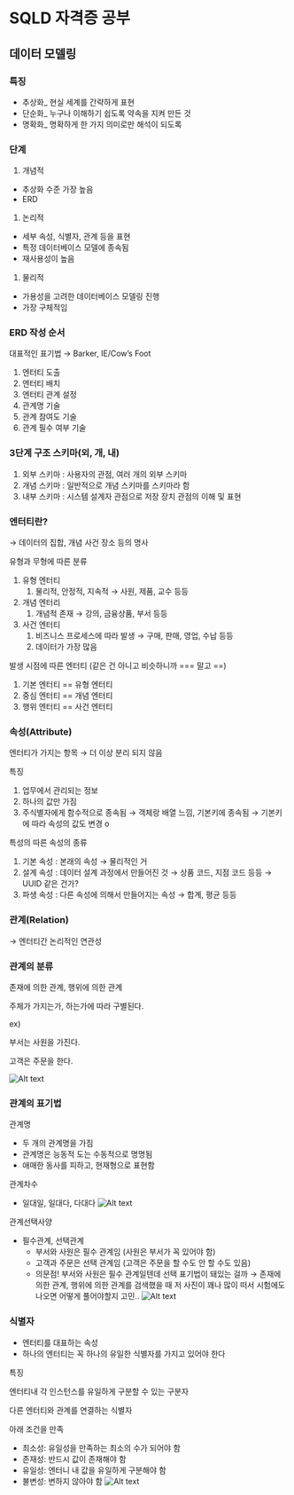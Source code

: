 # SQLD 자격증 공부

## 데이터 모델링

### 특징

- 추상화\_ 현실 세계를 간략하게 표현
- 단순화\_ 누구나 이해하기 쉽도록 약속을 지켜 만든 것
- 명확화\_ 명확하게 한 가지 의미로만 해석이 되도록

### 단계

1. 개념적

- 추상화 수준 가장 높음
- ERD

1. 논리적

- 세부 속성, 식별자, 관계 등을 표현
- 특정 데이터베이스 모델에 종속됨
- 재사용성이 높음

1. 물리적

- 가용성을 고려한 데이터베이스 모델링 진행
- 가장 구체적임

### ERD 작성 순서

대표적인 표기법 → Barker, IE/Cow’s Foot

1. 엔터티 도출
2. 엔터티 배치
3. 엔터티 관계 설정
4. 관계명 기술
5. 관계 참여도 기술
6. 관계 필수 여부 기술

### 3단계 구조 스키마(외, 개, 내)

1. 외부 스키마 : 사용자의 관점, 여러 개의 외부 스키마
2. 개념 스키마 : 일반적으로 개념 스키마를 스키마라 함
3. 내부 스키마 : 시스템 설계자 관점으로 저장 장치 관점의 이해 및 표현

### 엔터티란?

→ 데이터의 집합, 개념 사건 장소 등의 명사

유형과 무형에 따른 분류

1. 유형 엔터티
   1. 물리적, 안정적, 지속적 → 사원, 제품, 교수 등등
2. 개념 엔터리
   1. 개념적 존재 → 강의, 금융상품, 부서 등등
3. 사건 엔터티
   1. 비즈니스 프로세스에 따라 발생 → 구매, 판매, 영업, 수납 등등
   2. 데이터가 가장 많음

발생 시점에 따른 엔터티 (같은 건 아니고 비슷하니까 === 말고 ==)

1. 기본 엔터티 == 유형 엔터티
2. 중심 엔터티 == 개념 엔터티
3. 행위 엔터티 == 사건 엔터티

### 속성(Attribute)

엔터티가 가지는 항목 → 더 이상 분리 되지 않음

특징

1. 업무에서 관리되는 정보
2. 하나의 값만 가짐
3. 주식별자에게 함수적으로 종속됨 → 객체랑 배열 느낌, 기본키에 종속됨 → 기본키에 따라 속성의 값도 변경 o

특성의 따른 속성의 종류

1. 기본 속성 : 본래의 속성 → 물리적인 거
2. 설계 속성 : 데이터 설계 과정에서 만들어진 것 → 상품 코드, 지점 코드 등등 → UUID 같은 건가?
3. 파생 속성 : 다른 속성에 의해서 만들어지는 속성 → 합계, 평균 등등

### 관계(Relation)

→ 엔터티간 논리적인 연관성

### 관계의 분류

존재에 의한 관계, 행위에 의한 관계

주체가 가지는가, 하는가에 따라 구별된다.

ex)

부서는 사원을 가진다.

고객은 주문을 한다.

![Alt text](Untitled.png)

### 관계의 표기법

관계명

- 두 개의 관계명을 가짐
- 관계명은 능동적 도는 수동적으로 명명됨
- 애매한 동사를 피하고, 현재형으로 표현함

관계차수

- 일대일, 일대다, 다대다
  ![Alt text](jfj.png)

관계선택사양

- 필수관계, 선택관계
  - 부서와 사원은 필수 관계임 (사원은 부서가 꼭 있어야 함)
  - 고객과 주문은 선택 관계임 (고객은 주문을 할 수도 안 할 수도 있음)
  - 의문점! 부서와 사원은 필수 관계일텐데 선택 표기법이 돼있는 걸까 → 존재에 의한 관계, 행위에 의한 관계를 검색했을 때 저 사진이 꽤나 많이 떠서 시험에도 나오면 어떻게 풀어야할지 고민..
    ![Alt text](kjhj.png)

### 식별자

- 엔터티를 대표하는 속성
- 하나의 엔터티는 꼭 하나의 유일한 식별자를 가지고 있어야 한다

특징

엔터티내 각 인스턴스를 유일하게 구분할 수 있는 구분자

다른 엔터티와 관계를 연결하는 식별자

아래 조건을 만족

- 최소성: 유일성을 만족하는 최소의 수가 되어야 함
- 존재성: 반드시 값이 존재해야 함
- 유일성: 엔터니 내 값을 유일하게 구분해야 함
- 불변성: 변하지 않아야 함
  ![Alt text](fhjjk.png)
